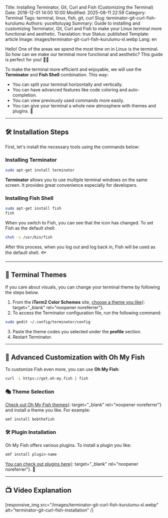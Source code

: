 Title: Installing Terminator, Git, Curl and Fish (Customizing the Terminal)
Date: 2018-12-01 14:00 10:00
Modified: 2025-08-11 22:59
Category: Terminal
Tags: terminal, linux, fish, git, curl
Slug: terminator-git-curl-fish-kurulumu
Authors: yuceltoluyag
Summary: Guide to installing and customizing Terminator, Git, Curl and Fish to make your Linux terminal more functional and aesthetic.
Translation: true
Status: published
Template: article
Image: images/terminator-git-curl-fish-kurulumu-xl.webp
Lang: en

Hello! One of the areas we spend the most time on in Linux is the terminal. So how can we make our terminal more functional and aesthetic? This guide is perfect for you! 💪🚀

To make the terminal more efficient and enjoyable, we will use the **Terminator** and **Fish Shell** combination. This way:

- You can split your terminal horizontally and vertically.
- You can have advanced features like code coloring and auto-completion.
- You can view previously used commands more easily.
- You can give your terminal a whole new atmosphere with themes and plugins. 🎨

---

## 🛠 Installation Steps

First, let's install the necessary tools using the commands below:

### Installing Terminator

```bash
sudo apt-get install terminator
```

**Terminator** allows you to use multiple terminal windows on the same screen. It provides great convenience especially for developers.

### Installing Fish Shell

```bash
sudo apt-get install fish
fish
```

When you switch to Fish, you can see that the icon has changed. To set Fish as the default shell:

```bash
chsh -s /usr/bin/fish
```

After this process, when you log out and log back in, Fish will be used as the default shell. 🐟

---

## 🎨 Terminal Themes

If you care about visuals, you can change your terminal theme by following the steps below.

1. From the **iTerm2 Color Schemes** site, [choose a theme you like](http://iterm2colorschemes.com/){: target="_blank" rel="noopener noreferrer"}.
2. To access the Terminator configuration file, run the following command:

```bash
sudo gedit ~/.config/terminator/config
```

3. Paste the theme codes you selected under the **profile** section.
4. Restart Terminator.

---

## 🎩 Advanced Customization with Oh My Fish

To customize Fish even more, you can use **Oh My Fish**:

```bash
curl -L https://get.oh-my.fish | fish
```

### 🎭 Theme Selection

[Check out Oh My Fish themes](https://github.com/oh-my-fish/oh-my-fish/blob/master/docs/Themes.md){: target="_blank" rel="noopener noreferrer"} and install a theme you like. For example:

```bash
omf install bobthefish
```

### 🛠 Plugin Installation

Oh My Fish offers various plugins. To install a plugin you like:

```bash
omf install plugin-name
```

[You can check out plugins here](https://github.com/oh-my-fish){: target="_blank" rel="noopener noreferrer"}. 🤩

---

## 📺 Video Explanation

<script type="module" src="https://cdn.jsdelivr.net/npm/@justinribeiro/lite-youtube@1/lite-youtube.min.js"></script>

<lite-youtube videoid="h78f3V4p09E"></lite-youtube>

[responsive_img src="/images/terminator-git-curl-fish-kurulumu-xl.webp" alt="terminator-git-curl-fish-installation" /]